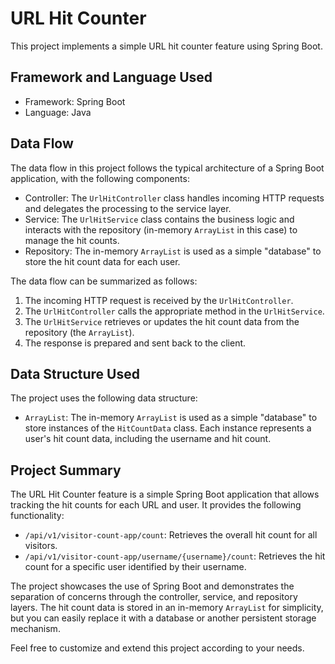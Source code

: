 # URL Hit Counter

This project implements a simple URL hit counter feature using Spring Boot.

## Framework and Language Used

- Framework: Spring Boot
- Language: Java

## Data Flow

The data flow in this project follows the typical architecture of a Spring Boot application, with the following components:

- Controller: The `UrlHitController` class handles incoming HTTP requests and delegates the processing to the service layer.
- Service: The `UrlHitService` class contains the business logic and interacts with the repository (in-memory `ArrayList` in this case) to manage the hit counts.
- Repository: The in-memory `ArrayList` is used as a simple "database" to store the hit count data for each user.

The data flow can be summarized as follows:

1. The incoming HTTP request is received by the `UrlHitController`.
2. The `UrlHitController` calls the appropriate method in the `UrlHitService`.
3. The `UrlHitService` retrieves or updates the hit count data from the repository (the `ArrayList`).
4. The response is prepared and sent back to the client.

## Data Structure Used

The project uses the following data structure:

- `ArrayList`: The in-memory `ArrayList` is used as a simple "database" to store instances of the `HitCountData` class. Each instance represents a user's hit count data, including the username and hit count.

## Project Summary

The URL Hit Counter feature is a simple Spring Boot application that allows tracking the hit counts for each URL and user. It provides the following functionality:

- `/api/v1/visitor-count-app/count`: Retrieves the overall hit count for all visitors.
- `/api/v1/visitor-count-app/username/{username}/count`: Retrieves the hit count for a specific user identified by their username.

The project showcases the use of Spring Boot and demonstrates the separation of concerns through the controller, service, and repository layers. The hit count data is stored in an in-memory `ArrayList` for simplicity, but you can easily replace it with a database or another persistent storage mechanism.

Feel free to customize and extend this project according to your needs.
